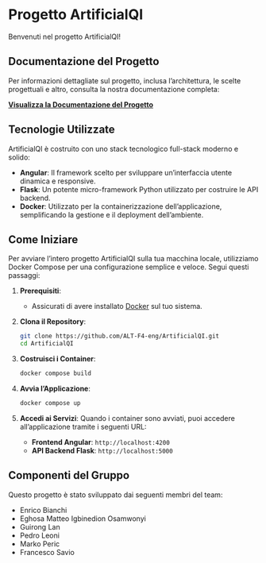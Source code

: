 # Progetto ArtificialQI

Benvenuti nel progetto ArtificialQI!


## Documentazione del Progetto

Per informazioni dettagliate sul progetto, inclusa l’architettura, le scelte progettuali e altro, consulta la nostra documentazione completa:

[**Visualizza la Documentazione del Progetto**](https://alt-f4-eng.github.io/Documentazione/)

## Tecnologie Utilizzate

ArtificialQI è costruito con uno stack tecnologico full-stack moderno e solido:

* **Angular**: Il framework scelto per sviluppare un’interfaccia utente dinamica e responsive.
* **Flask**: Un potente micro-framework Python utilizzato per costruire le API backend.
* **Docker**: Utilizzato per la containerizzazione dell’applicazione, semplificando la gestione e il deployment dell’ambiente.

## Come Iniziare

Per avviare l’intero progetto ArtificialQI sulla tua macchina locale, utilizziamo Docker Compose per una configurazione semplice e veloce. Segui questi passaggi:

1.  **Prerequisiti**:
    * Assicurati di avere installato [Docker](https://www.docker.com/) sul tuo sistema.
      
2.  **Clona il Repository**:
    ```bash
    git clone https://github.com/ALT-F4-eng/ArtificialQI.git
    cd ArtificialQI
    ```

3.  **Costruisci i Container**:
    ```bash
    docker compose build
    ```

4.  **Avvia l’Applicazione**:
    ```bash
    docker compose up
    ```

5.  **Accedi ai Servizi**:
    Quando i container sono avviati, puoi accedere all’applicazione tramite i seguenti URL:
    * **Frontend Angular**: `http://localhost:4200`
    * **API Backend Flask**: `http://localhost:5000`
   
## Componenti del Gruppo

Questo progetto è stato sviluppato dai seguenti membri del team:

* Enrico Bianchi  
* Eghosa Matteo Igbinedion Osamwonyi  
* Guirong Lan  
* Pedro Leoni  
* Marko Peric  
* Francesco Savio

